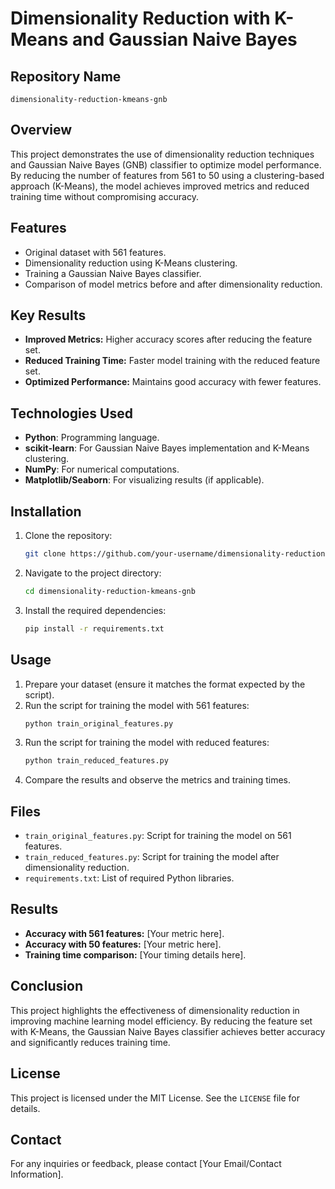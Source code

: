 # Dimensionality Reduction with K-Means and Gaussian Naive Bayes

## Repository Name
`dimensionality-reduction-kmeans-gnb`

## Overview
This project demonstrates the use of dimensionality reduction techniques and Gaussian Naive Bayes (GNB) classifier to optimize model performance. By reducing the number of features from 561 to 50 using a clustering-based approach (K-Means), the model achieves improved metrics and reduced training time without compromising accuracy.

## Features
- Original dataset with 561 features.
- Dimensionality reduction using K-Means clustering.
- Training a Gaussian Naive Bayes classifier.
- Comparison of model metrics before and after dimensionality reduction.

## Key Results
- **Improved Metrics:** Higher accuracy scores after reducing the feature set.
- **Reduced Training Time:** Faster model training with the reduced feature set.
- **Optimized Performance:** Maintains good accuracy with fewer features.

## Technologies Used
- **Python**: Programming language.
- **scikit-learn**: For Gaussian Naive Bayes implementation and K-Means clustering.
- **NumPy**: For numerical computations.
- **Matplotlib/Seaborn**: For visualizing results (if applicable).

## Installation
1. Clone the repository:
   ```bash
   git clone https://github.com/your-username/dimensionality-reduction-kmeans-gnb.git
   ```
2. Navigate to the project directory:
   ```bash
   cd dimensionality-reduction-kmeans-gnb
   ```
3. Install the required dependencies:
   ```bash
   pip install -r requirements.txt
   ```

## Usage
1. Prepare your dataset (ensure it matches the format expected by the script).
2. Run the script for training the model with 561 features:
   ```bash
   python train_original_features.py
   ```
3. Run the script for training the model with reduced features:
   ```bash
   python train_reduced_features.py
   ```
4. Compare the results and observe the metrics and training times.

## Files
- `train_original_features.py`: Script for training the model on 561 features.
- `train_reduced_features.py`: Script for training the model after dimensionality reduction.
- `requirements.txt`: List of required Python libraries.

## Results
- **Accuracy with 561 features:** [Your metric here].
- **Accuracy with 50 features:** [Your metric here].
- **Training time comparison:** [Your timing details here].

## Conclusion
This project highlights the effectiveness of dimensionality reduction in improving machine learning model efficiency. By reducing the feature set with K-Means, the Gaussian Naive Bayes classifier achieves better accuracy and significantly reduces training time.

## License
This project is licensed under the MIT License. See the `LICENSE` file for details.

## Contact
For any inquiries or feedback, please contact [Your Email/Contact Information].
